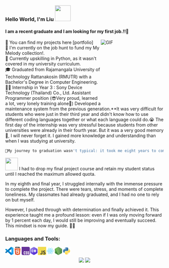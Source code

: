  ### Hello World, I'm Liu  <img src="https://media.giphy.com/media/ZRkQ5Im3NRiMhF5xJZ/giphy.gif" width="50" height="50" />
 #### I am a recent graduate and I am looking for my first job.!!💖
 <img align="right" alt="GIF" src="https://media1.giphy.com/media/v1.Y2lkPTc5MGI3NjExYTIzZWM3aWUxNHh4Nm1lejBmYmplbTZoZDI4enJ0bWJydzl5dDM2NCZlcD12MV9pbnRlcm5hbF9naWZfYnlfaWQmY3Q9Zw/ts0Uy1zVJTvCo/giphy.gif?raw=true" width="200" height="200" />


 
🔎 You can find my projects here [portfolio] <br>
🔭 I'm currently on the job hunt to fund my My Melody collection!.<br>
🧸 Currently upskilling in Python, as it wasn't covered in my university curriculum.<br>
🎓 Graduated from Rajamangala University of Technology Rattanakosin (RMUTR) with a Bachelor's Degree in Computer Engineering.<br>
👩‍💻 Internship in Year 3 : Sony Device Technology (Thailand) Co., Ltd. Assistant Programmer position (😎Very proud, learned a lot, very lonely training alone🥺) Developed a maintenance system from the previous generation.**It was very difficult for students who were just in their third year and didn't know how to use different coding languages ​​together or what each language could do.😭 The first day of the internship was very stressful because students from other universities were already in their fourth year. But it was a very good memory🥰, I will never forget it. I gained more knowledge and understanding than when I was studying at university. <br>

``` javascript
🐢My journey to graduation wasn't typical: it took me eight years to complete my degree.
```
<img src="https://media.giphy.com/media/naV9mE2LwXKViHQZ6h/giphy.gif" width="40" height="40" /> I had to drop my final project course and retain my student status until I reached the maximum allowed quota.

In my eighth and final year, I struggled internally with the immense pressure to complete the project. There were tears, stress, and moments of complete loneliness. My classmates had already graduated, and I had no one to rely on but myself.

However, I pushed through with determination and finally achieved it. This experience taught me a profound lesson: even if I was only moving forward by 1 percent each day, I would still be improving and eventually succeed. This mindset is now my guide. 🎉🥳


### Languages and Tools:

<img align="left" alt="Visual Studio Code" width="26px" src="https://raw.githubusercontent.com/github/explore/80688e429a7d4ef2fca1e82350fe8e3517d3494d/topics/visual-studio-code/visual-studio-code.png" />
<img align="left" alt="HTML5" width="26px" src="https://raw.githubusercontent.com/github/explore/80688e429a7d4ef2fca1e82350fe8e3517d3494d/topics/html/html.png" />
<img align="left" alt="CSS3" width="26px" src="https://raw.githubusercontent.com/github/explore/80688e429a7d4ef2fca1e82350fe8e3517d3494d/topics/css/css.png" />
<img align="left" alt="CSharp" width="26px" src="https://raw.githubusercontent.com/github/explore/80688e429a7d4ef2fca1e82350fe8e3517d3494d/topics/csharp/csharp.png" />
<img align="left" alt="JavaScript" width="26px" src="https://raw.githubusercontent.com/github/explore/80688e429a7d4ef2fca1e82350fe8e3517d3494d/topics/javascript/javascript.png" />
<img align="left" alt="React" width="26px" src="https://raw.githubusercontent.com/github/explore/80688e429a7d4ef2fca1e82350fe8e3517d3494d/topics/react/react.png" />
<img align="left" alt="Node.js" width="26px" src="https://raw.githubusercontent.com/github/explore/80688e429a7d4ef2fca1e82350fe8e3517d3494d/topics/nodejs/nodejs.png" />
<img align="left" alt="python" width="26px" src="https://raw.githubusercontent.com/github/explore/80688e429a7d4ef2fca1e82350fe8e3517d3494d/topics/python/python.png" />

<br />
<br />
<div id="footer" align="center">
<img src="https://media.giphy.com/media/v1.Y2lkPTc5MGI3NjExMWdkZHo3Mm12bXo0dHJzdDYxZXdwdmIxZXN6M3Nqczd5bXo1cW81byZlcD12MV9naWZzX3NlYXJjaCZjdD1n/HTVeYVXjLiunFlUOeu/giphy.gif" width="200" />
    <img src="https://media.giphy.com/media/Uq2bPSoV3xJI2lR5hs/giphy.gif" width="200" />
</div>
